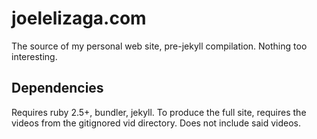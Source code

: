 # joelelizaga.com

The source of my personal web site, pre-jekyll compilation. Nothing too interesting.

## Dependencies

Requires ruby 2.5+, bundler, jekyll. To produce the full site, requires the videos from the
gitignored vid directory. Does not include said videos.